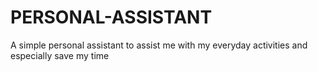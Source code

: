 # PERSONAL-ASSISTANT
A simple personal assistant to assist me with my everyday activities and especially save my time
